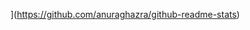 [](https://github-readme-stats.vercel.app/api?username=yosanyu)](https://github.com/anuraghazra/github-readme-stats)
